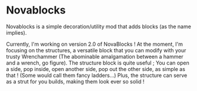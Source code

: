 # Novablocks

Novablocks is a simple decoration/utility mod that adds blocks (as the name implies).

Currently, I'm working on version 2.0 of NovaBlocks ! 
At the moment, I'm focusing on the structures, a versatile block that you can modify with your trusty Wrenchammer (The abominable amalgamation between a hammer and a wrench, go figure). 
The structure block is quite useful ; You can open a side, pop inside, open another side, pop out the other side, as simple as that ! (Some would call them fancy ladders...)
Plus, the structure can serve as a strut for you builds, making them look ever so solid ! 
